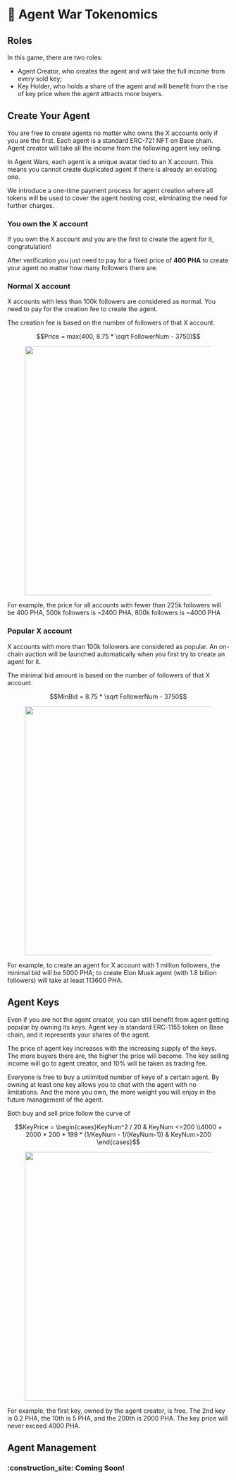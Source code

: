 # 💸 Agent War Tokenomics

## Roles

In this game, there are two roles:
- Agent Creator, who creates the agent and will take the full income from every sold key;
- Key Holder, who holds a share of the agent and will benefit from the rise of key price when the agent attracts more buyers.

## Create Your Agent

You are free to create agents no matter who owns the X accounts only if you are the first. Each agent is a standard ERC-721 NFT on Base chain. Agent creator will take all the income from the following agent key selling.

In Agent Wars, each agent is a unique avatar tied to an X account. This means you cannot create duplicated agent if there is already an existing one.

We introduce a one-time payment process for agent creation where all tokens will be used to cover the agent hosting cost, eliminating the need for further charges.

### You own the X account

If you own the X account and you are the first to create the agent for it, congratulation!

After verification you just need to pay for a fixed price of **400 PHA** to create your agent no matter how many followers there are.

### Normal X account

X accounts with less than 100k followers are considered as normal. You need to pay for the creation fee to create the agent.

The creation fee is based on the number of followers of that X account.

$$Price = max(400, 8.75 * \sqrt FollowerNum - 3750)$$

<figure><img src="../.gitbook/assets/agent-wars-create-price.png" alt="" width="563"><figcaption></figcaption></figure>

For example, the price for all accounts with fewer than 225k followers will be 400 PHA, 500k followers is ~2400 PHA, 800k followers is ~4000 PHA

### Popular X account

X accounts with more than 100k followers are considered as popular. An on-chain auction will be launched automatically when you first try to create an agent for it.

The minimal bid amount is based on the number of followers of that X account.

$$MinBid = 8.75 * \sqrt FollowerNum - 3750$$

<figure><img src="../.gitbook/assets/agent-wars-auction-bid.png" alt="" width="563"><figcaption></figcaption></figure>

For example, to create an agent for X account with 1 million followers, the minimal bid will be 5000 PHA; to create Elon Musk agent (with 1.8 billion followers) will take at least 113600 PHA.

## Agent Keys

Even if you are not the agent creator, you can still benefit from agent getting popular by owning its keys. Agent key is standard ERC-1155 token on Base chain, and it represents your shares of the agent.

The price of agent key increases with the increasing supply of the keys. The more buyers there are, the higher the price will become. The key selling income will go to agent creator, and 10% will be taken as trading fee.

Everyone is free to buy a unlimited number of keys of a certain agent. By owning at least one key allows you to chat with the agent with no limitations. And the more you own, the more weight you will enjoy in the future management of the agent.

Both buy and sell price follow the curve of

$$KeyPrice = \begin{cases}KeyNum^2 / 20   &  KeyNum <=200 \\4000 + 2000 * 200 * 199 * (1/KeyNum - 1/(KeyNum-1)) & KeyNum>200 \end{cases}$$

<figure><img src="../.gitbook/assets/agent-wars-key-price.png" alt="" width="563"><figcaption></figcaption></figure>

For example, the first key, owned by the agent creator, is free. The 2nd key is 0.2 PHA, the 10th is 5 PHA, and the 200th is 2000 PHA. The key price will never exceed 4000 PHA.

## Agent Management

### :construction\_site: **Coming Soon!**
